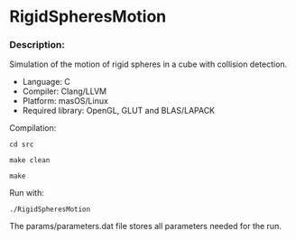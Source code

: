# RigidSpheresMotion

### Description:

Simulation of the motion of rigid spheres in a cube with collision detection.

* Language: C
* Compiler: Clang/LLVM
* Platform: masOS/Linux 
* Required library: OpenGL, GLUT and BLAS/LAPACK

Compilation:

`cd src`

`make clean`

`make`

Run with:

`./RigidSpheresMotion`

The params/parameters.dat file stores all parameters needed for the run.
